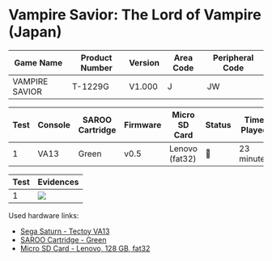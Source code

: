 # Vampire Savior: The Lord of Vampire (Japan)

| Game Name      | Product Number | Version | Area Code | Peripheral Code |
| -------------- | -------------- | ------- | --------- | --------------- |
| VAMPIRE SAVIOR | T-1229G        | V1.000  | J         | JW              |

| Test | Console | SAROO Cartridge | Firmware | Micro SD Card  | Status | Time Played |
| ---- | ------- | --------------- | -------- | -------------- | ------ | ----------- |
| 1    | VA13    | Green           | v0.5     | Lenovo (fat32) | :100:  | 23 minutes  |

| Test | Evidences                                                                                        |
| ---- | ------------------------------------------------------------------------------------------------ |
| 1    | [![](https://img.youtube.com/vi/yV3gqJcytVY/0.jpg)](https://www.youtube.com/watch?v=yV3gqJcytVY) |

Used hardware links:

- [Sega Saturn - Tectoy VA13](../../../../Info/Consoles/VA13/README.md)
- [SAROO Cartridge - Green](../../../../Info/Cartridges/RetroGameParadiseStore/1.32F/README.md)
- [Micro SD Card - Lenovo, 128 GB, fat32](../../../../Info/SdCards/Lenovo/128GB/fat32/README.md)
